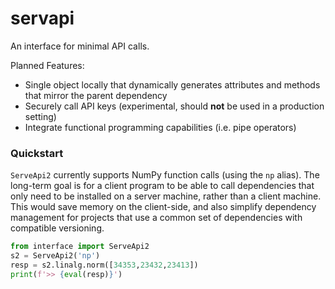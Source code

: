 # servapi

An interface for minimal API calls. 

Planned Features:

+ Single object locally that dynamically generates attributes and methods that mirror the parent dependency
+ Securely call API keys (experimental, should **not** be used in a production setting)
+ Integrate functional programming capabilities (i.e. pipe operators)


### Quickstart

`ServeApi2` currently supports NumPy function calls (using the `np` alias). The long-term goal is for a client program to be able to call dependencies that only need to be installed on a server machine, rather than a client machine. This would save memory on the client-side, and also simplify dependency management for projects that use a common set of dependencies with compatible versioning. 

```python
from interface import ServeApi2
s2 = ServeApi2('np')
resp = s2.linalg.norm([34353,23432,23413])
print(f'>> {eval(resp)}')
```
